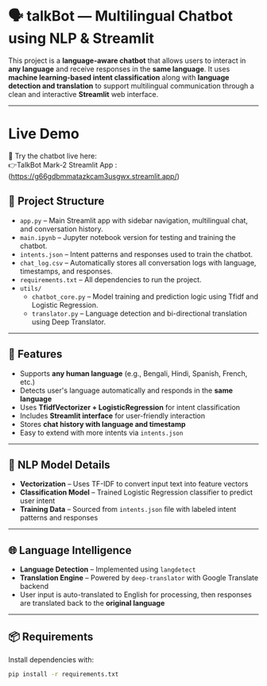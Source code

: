 # 🗣️ talkBot — Multilingual Chatbot using NLP & Streamlit

This project is a **language-aware chatbot** that allows users to interact in **any language** and receive responses in the **same language**. It uses **machine learning-based intent classification** along with **language detection and translation** to support multilingual communication through a clean and interactive **Streamlit** web interface.

---
# Live Demo

🚀 Try the chatbot live here:  
👉TalkBot Mark-2 Streamlit App : (https://g66gdbmmatazkcam3usgwx.streamlit.app/)

## 📌 Project Structure

- `app.py` – Main Streamlit app with sidebar navigation, multilingual chat, and conversation history.
- `main.ipynb` – Jupyter notebook version for testing and training the chatbot.
- `intents.json` – Intent patterns and responses used to train the chatbot.
- `chat_log.csv` – Automatically stores all conversation logs with language, timestamps, and responses.
- `requirements.txt` – All dependencies to run the project.
- `utils/`
  - `chatbot_core.py` – Model training and prediction logic using Tfidf and Logistic Regression.
  - `translator.py` – Language detection and bi-directional translation using Deep Translator.

---

## 🚀 Features

- Supports **any human language** (e.g., Bengali, Hindi, Spanish, French, etc.)
- Detects user's language automatically and responds in the **same language**
- Uses **TfidfVectorizer + LogisticRegression** for intent classification
- Includes **Streamlit interface** for user-friendly interaction
- Stores **chat history with language and timestamp**
- Easy to extend with more intents via `intents.json`

---

## 🧠 NLP Model Details

- **Vectorization** – Uses TF-IDF to convert input text into feature vectors
- **Classification Model** – Trained Logistic Regression classifier to predict user intent
- **Training Data** – Sourced from `intents.json` file with labeled intent patterns and responses

---

## 🌐 Language Intelligence

- **Language Detection** – Implemented using `langdetect`
- **Translation Engine** – Powered by `deep-translator` with Google Translate backend
- User input is auto-translated to English for processing, then responses are translated back to the **original language**

---

## 📦 Requirements

Install dependencies with:

```bash
pip install -r requirements.txt
